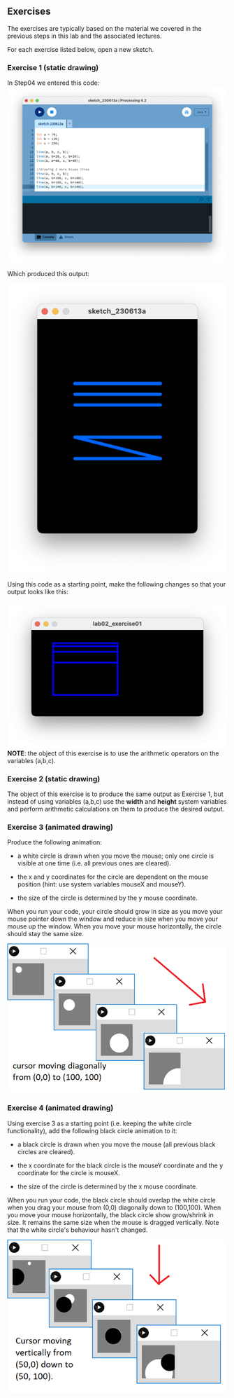 ## Exercises

The exercises are typically based on the material we covered in the previous steps in this lab and the associated lectures.

For each exercise listed below, open a new sketch.

### Exercise 1 (static drawing)

In Step04 we entered this code:
![Six blue lines](./img/09.png)

Which produced this output:

![Six blue lines](./img/10.png)

Using this code as a starting point, make the following changes so that your output looks like this:

![Desired output](./img/12.png)
**NOTE**: the object of this exercise is to use the arithmetic operators on the variables (a,b,c).


### Exercise 2 (static drawing)

The object of this exercise is to produce the same output as Exercise 1, but instead of using variables (a,b,c) use the **width** and **height** system variables and perform arithmetic calculations on them to produce the desired output.

### Exercise 3 (animated drawing)

Produce the following animation:

- a white circle is drawn when you move the mouse; only one circle is visible at one time (i.e. all previous ones are cleared).

- the x and y coordinates for the circle are dependent on the mouse position (hint: use system variables mouseX and mouseY).

- the size of the circle is determined by the y mouse coordinate.


When you run your code, your circle should grow in size as you move your mouse pointer down the window and reduce in size when you move your mouse up the window.  When you move your mouse horizontally, the circle should stay the same size.  

![Some sample output](./img/13.png)


### Exercise 4 (animated drawing)

Using exercise 3 as a starting point (i.e. keeping the white circle functionality), add the following black circle animation to it:

- a black circle is drawn when you move the mouse (all previous black circles are cleared).

- the x coordinate for the black circle is the mouseY coordinate and the y coordinate for the circle is mouseX.

- the size of the circle is determined by the x mouse coordinate.


When you run your code, the black circle should overlap the white circle when you drag your mouse from (0,0) diagonally down to (100,100).  When you move your mouse horizontally, the black circle show grow/shrink in size.  It remains the same size when the mouse is dragged vertically.  Note that the white circle's behaviour hasn't changed.

![Some sample output](./img/14.png)


